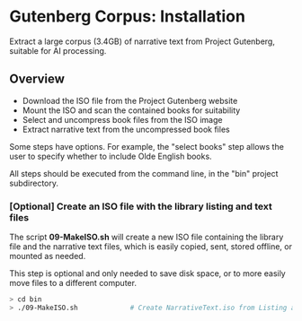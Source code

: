 # Gutenberg Corpus: Installation

Extract a large corpus (3.4GB) of narrative text from Project Gutenberg, suitable for AI processing.

## Overview

* Download the ISO file from the Project Gutenberg website
* Mount the ISO and scan the contained books for suitability
* Select and uncompress book files from the ISO image
* Extract narrative text from the uncompressed book files

Some steps have options. For example, the "select books" step allows the user to
specify whether to include Olde English books.

All steps should be executed from the command line, in the "bin" project subdirectory.

### [Optional] Create an ISO file with the library listing and text files

The script **09-MakeISO.sh** will create a new ISO file containing the library file and the
narrative text files, which is easily copied, sent, stored offline, or mounted as needed.

This step is optional and only needed to save disk space, or
to more easily move files to a different computer.

````bash
> cd bin
> ./09-MakeISO.sh             # Create NarrativeText.iso from Listing and narrative text files
````

